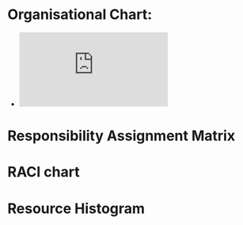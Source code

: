 # Organisational Chart:
- ![Organisational Chart](https://github.com/chaturkurma/Project-Milestone-01/blob/master/docs/ProjectStructure.md)
# Responsibility Assignment Matrix
# RACI chart
# Resource Histogram
